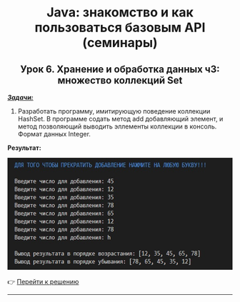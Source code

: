 <center>

# Java: знакомство и как пользоваться базовым API (семинары)

## Урок 6. Хранение и обработка данных ч3: множество коллекций Set

</center>

<u>***Задачи:***</u>

1. Разработать программу, имитирующую поведение коллекции HashSet. В программе содать метод add добавляющий элемент, и метод позволяющий выводить эллементы коллекции в консоль. Формат данных Integer.

**Результат:**

<img src="images\Task_1.jpg" height="251" width="581"/>

:point_right: [Перейти к решению](https://github.com/ANT050/Homework_30.01.2023-Java/blob/main/Task_1.java "Открыть")

---